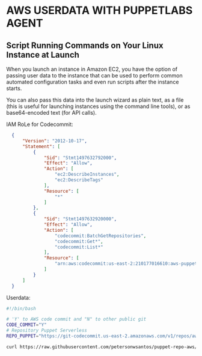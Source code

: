 AWS USERDATA WITH PUPPETLABS AGENT  
====================================

Script Running Commands on Your Linux Instance at Launch
----------------------------------------------------------

When you launch an instance in Amazon EC2, you have the option of passing user data to the instance that can be used to perform common automated configuration tasks and even run scripts after the instance starts. 

You can also pass this data into the launch wizard as plain text, as a file (this is useful for launching instances using the command line tools), or as base64-encoded text (for API calls).


IAM RoLe for Codecommit:
```json
  {
      "Version": "2012-10-17",
      "Statement": [
          {
              "Sid": "Stmt1497632792000",
              "Effect": "Allow",
              "Action": [
                  "ec2:DescribeInstances",
                  "ec2:DescribeTags"
              ],
              "Resource": [
                  "*"
              ]
          },
          {
              "Sid": "Stmt1497632920000",
              "Effect": "Allow",
              "Action": [
                  "codecommit:BatchGetRepositories",
                  "codecommit:Get*",
                  "codecommit:List*"
              ],
              "Resource": [
                  "arn:aws:codecommit:us-east-2:210177016610:aws-puppet-masterless-distribuited"
              ]
          }
      ]
  }
```

Userdata: 
```bash
#!/bin/bash 

# 'Y' to AWS code commit and "N" to other public git
CODE_COMMIT="Y"
# Repository Puppet Serverless
REPO_PUPPET="https://git-codecommit.us-east-2.amazonaws.com/v1/repos/aws-puppet-masterless-distribuited" 

curl https://raw.githubusercontent.com/petersonwsantos/puppet-repo-aws/master/userdata-puppetagent.bash | bash -s -- $CODE_COMMIT $REPO_PUPPET
```


